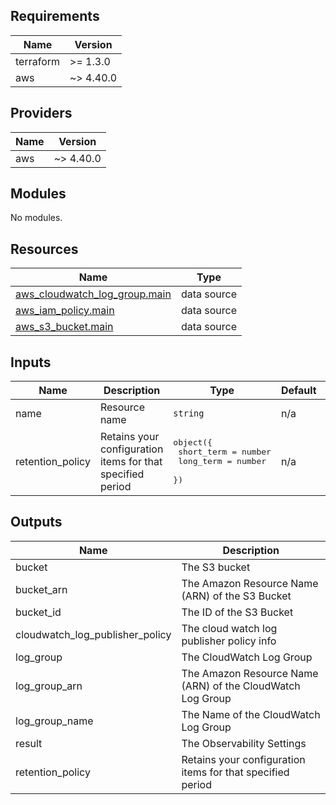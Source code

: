 [comment]: # (BEGIN_TF_DOCS)

## Requirements

| Name | Version |
|------|---------|
| terraform | >= 1.3.0 |
| aws | ~> 4.40.0 |

## Providers

| Name | Version |
|------|---------|
| aws | ~> 4.40.0 |

## Modules

No modules.

## Resources

| Name | Type |
|------|------|
| [aws_cloudwatch_log_group.main](https://registry.terraform.io/providers/hashicorp/aws/latest/docs/data-sources/cloudwatch_log_group) | data source |
| [aws_iam_policy.main](https://registry.terraform.io/providers/hashicorp/aws/latest/docs/data-sources/iam_policy) | data source |
| [aws_s3_bucket.main](https://registry.terraform.io/providers/hashicorp/aws/latest/docs/data-sources/s3_bucket) | data source |

## Inputs

| Name | Description | Type | Default | Required |
|------|-------------|------|---------|:--------:|
| name | Resource name | `string` | n/a | yes |
| retention\_policy | Retains your configuration items for that specified period | <pre>object({<br>    short_term = number<br>    long_term  = number<br>  })</pre> | n/a | yes |

## Outputs

| Name | Description |
|------|-------------|
| bucket | The S3 bucket |
| bucket\_arn | The Amazon Resource Name (ARN) of the S3 Bucket |
| bucket\_id | The ID of the S3 Bucket |
| cloudwatch\_log\_publisher\_policy | The cloud watch log publisher policy info |
| log\_group | The CloudWatch Log Group |
| log\_group\_arn | The Amazon Resource Name (ARN) of the CloudWatch Log Group |
| log\_group\_name | The Name of the CloudWatch Log Group |
| result | The Observability Settings |
| retention\_policy | Retains your configuration items for that specified period |

[comment]: # (END_TF_DOCS)